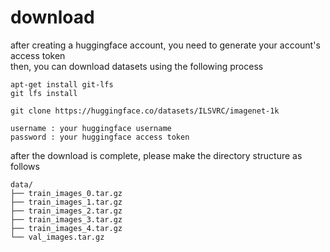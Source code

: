 # download
after creating a huggingface account, you need to generate your account's access token \
then, you can download datasets using the following process

```
apt-get install git-lfs
git lfs install

git clone https://huggingface.co/datasets/ILSVRC/imagenet-1k

username : your huggingface username
password : your huggingface access token
```

after the download is complete, please make the directory structure as follows
```
data/
├── train_images_0.tar.gz
├── train_images_1.tar.gz
├── train_images_2.tar.gz
├── train_images_3.tar.gz
├── train_images_4.tar.gz
└── val_images.tar.gz
```